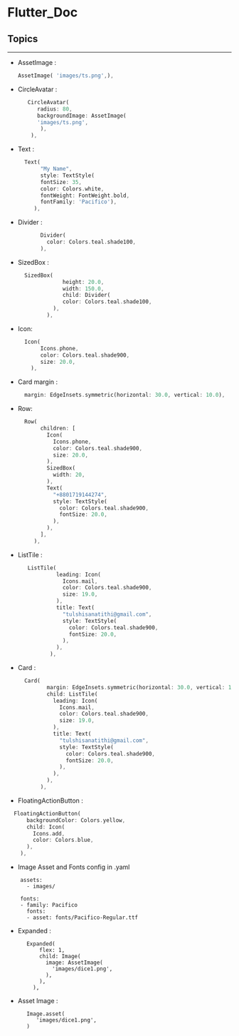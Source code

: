 # Flutter_Doc

## Topics
------------------------------
* AssetImage :

   ```Dart
   AssetImage( 'images/ts.png',),
   ```

* CircleAvatar :

   ```Dart
      CircleAvatar(
         radius: 80,
         backgroundImage: AssetImage(
         'images/ts.png',
          ),
       ),
    ```
        
* Text : 

    ```Dart
      Text(
           "My Name",
           style: TextStyle(
           fontSize: 35,
           color: Colors.white,
           fontWeight: FontWeight.bold,
           fontFamily: 'Pacifico'),
         ),
    ```

* Divider :

    ```Dart
           Divider(
             color: Colors.teal.shade100,
           ),
    ```

* SizedBox : 

    ```Dart
      SizedBox(
                  height: 20.0,
                  width: 150.0,
                  child: Divider(
                  color: Colors.teal.shade100,
               ),
             ),
     ```

* Icon:

    ```Dart
      Icon(
           Icons.phone,
           color: Colors.teal.shade900,
           size: 20.0,
        ),
    ```
* Card margin : 

    ```Dart
      margin: EdgeInsets.symmetric(horizontal: 30.0, vertical: 10.0),
    ```

* Row: 

    ```Dart
      Row(
           children: [
             Icon(
               Icons.phone,
               color: Colors.teal.shade900,
               size: 20.0,
             ),
             SizedBox(
               width: 20,
             ),
             Text(
               "+8801719144274",
               style: TextStyle(
                 color: Colors.teal.shade900,
                 fontSize: 20.0,
               ),
             ),
           ],
         ),
    ```

* ListTile : 

   ```Dart
      ListTile(
               leading: Icon(
                 Icons.mail,
                 color: Colors.teal.shade900,
                 size: 19.0,
               ),
               title: Text(
                 "tulshisanatithi@gmail.com",
                 style: TextStyle(
                   color: Colors.teal.shade900,
                   fontSize: 20.0,
                 ),
               ),
             ),
    ```

* Card : 

    ```Dart
      Card(
             margin: EdgeInsets.symmetric(horizontal: 30.0, vertical: 10.0),
             child: ListTile(
               leading: Icon(
                 Icons.mail,
                 color: Colors.teal.shade900,
                 size: 19.0,
               ),
               title: Text(
                 "tulshisanatithi@gmail.com",
                 style: TextStyle(
                   color: Colors.teal.shade900,
                   fontSize: 20.0,
                 ),
               ),
             ),
           ),
    ```

* FloatingActionButton :

 ```Dart 
   FloatingActionButton(
       backgroundColor: Colors.yellow,
       child: Icon(
         Icons.add,
         color: Colors.blue,
       ),
     ),
 ```

* Image Asset and Fonts config in .yaml

 ```
     assets:
       - images/

     fonts:
     - family: Pacifico
       fonts:
       - asset: fonts/Pacifico-Regular.ttf
 ```
 
* Expanded : 

```
      Expanded(
          flex: 1,
          child: Image(
            image: AssetImage(
              'images/dice1.png',
            ),
          ),
        ),
```

* Asset Image :
```
      Image.asset(
         'images/dice1.png',
      )
```
